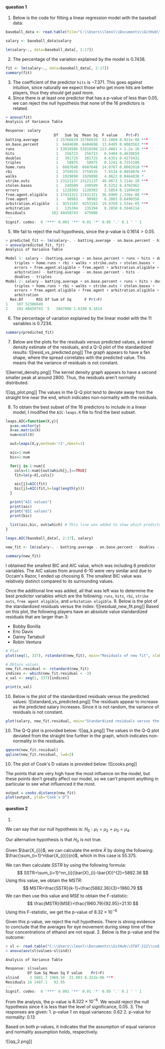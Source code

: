 #### question 1
1.  Below is the code for fitting a linear regression model with the baseball data:
```r
baseball_data <- read.table(file="C:\\Users\\leonl\\Documents\\GitHub\\STAT-212\\coding\\hw3\\Baseball-Salary-Data.csv", sep=",", header=TRUE)

salary <- baseball_data$salary

lm(salary~., data=baseball_data[, 2:17])
```
2. The percentage of the variation explained by the model is $0.7438$.
```r
fit <- lm(salary~., data=baseball_data[, 2:17])
summary(fit)
```
3. The coefficient of the predictor `hits` is $-7.371$. This goes against intuition, since naturally we expect those who get more hits are better players, thus they should get paid more.
4. Since there is at least one predictor that has a p-value of less than $0.05$, we can reject the null hypothesis that none of the 16 predictors is related.
```r
> anova(fit)
Analysis of Variance Table

Response: salary
                      Df   Sum Sq  Mean Sq  F value    Pr(>F)
batting.average        1 15766639 15766639  33.1869 8.922e-08 ***
on.base.percent        1  6484698  6484698  13.6495 0.0003563 ***
runs                   1 53916586 53916586 113.4881 < 2.2e-16 ***
hits                   1   256723   256723   0.5404 0.4639659
doubles                1   301725   301725   0.6351 0.4273431    
triples                1    58975    58975   0.1241 0.7253188
home.runs              1  6687648  6687648  14.0767 0.0002918 ***
rbi                    1  3759535  3759535   7.9134 0.0058876 **
walks                  1  1929890  1929890   4.0622 0.0464838 *
strike.outs            1 23121137 23121137  48.6673 3.114e-10 ***
stolen.bases           1   249509   249509   0.5252 0.4702962    
errors                 1  1228303  1228303   2.5854 0.1109419
free.agent.eligible    1 17431321 17431321  36.6909 2.336e-08 ***
free.agent             1    98983    98983   0.2083 0.6490358
arbitration.eligible   1  9253183  9253183  19.4769 2.534e-05 ***
arbitration            1   135394   135394   0.2850 0.5946114
Residuals            102 48458743   475086
---
Signif. codes:  0 '***' 0.001 '**' 0.01 '*' 0.05 '.' 0.1 ' ' 1
```
5. We fail to reject the null hypothesis, since the p-value is $0.1614>0.05$.
```r
> predicted_fit <- lm(salary~. - batting.average - on.base.percent - hits - doubles - triples, data=baseball_data[, 2:17])
> anova(predicted_fit, fit)
Analysis of Variance Table

Model 1: salary ~ (batting.average + on.base.percent + runs + hits + doubles +
    triples + home.runs + rbi + walks + strike.outs + stolen.bases + 
    errors + free.agent.eligible + free.agent + arbitration.eligible +
    arbitration) - batting.average - on.base.percent - hits -
    doubles - triples
Model 2: salary ~ batting.average + on.base.percent + runs + hits + doubles +
    triples + home.runs + rbi + walks + strike.outs + stolen.bases +
    errors + free.agent.eligible + free.agent + arbitration.eligible +
    arbitration
  Res.Df      RSS Df Sum of Sq      F Pr(>F)
1    107 52306649
2    102 48458743  5   3847906 1.6199 0.1614
```
6. The percentage of variation explained by the linear model with the 11 variables is $0.7234$.
```r
summary(predicted_fit)
```
7. Below are the plots for the residuals versus predicted values, a kernel density estimate of the residuals, and a Q-Q plot of the standardized results:
![[resid_vs_predicted.png]]
The graph appears to have a fan shape, where the spread correlates with the predicted value. This means that the variance of residuals is not constant.

![[kernel_density.png]]
The kernel density graph appears to have a second smaller peak at around 2800. Thus, the residuals aren't normally distributed.

![[qq_plot.png]]
The values in the Q-Q plot tend to deviate away from the straight line near the end, which indicates non-normality with the residuals.

8. To obtain the best subset of the 16 predictors to include in a linear model, I modified the `AIC-leaps.R` file to find the best subset.
```r
leaps.AIC=function(X,y){
  y=as.vector(y)
  X=as.matrix(X)
  num=ncol(X)

  out=leaps(X,y,method='r2',nbest=1)

  aic=1:num
  bic=1:num

  for(j in 1:num){
    cols=(1:num)[out$which[j,]==TRUE]
    fit=lm(y~X[,cols])

    aic[j]=AIC(fit)
    bic[j]=AIC(fit,k=log(length(y)))
  }

  print("AIC values")
  print(aic)
  print("BIC values")
  print(bic)
  
  list(aic,bic, out$which) # This line was added to show which predictor variable for each subset size was the best.
}

leaps.AIC(baseball_data[, 2:17], salary)

new_fit <- lm(salary~. - batting.average - on.base.percent - doubles - triples - home.runs - walks - stolen.bases - errors - free.agent - arbitration, data=baseball_data[, 2:17])

summary(new_fit)
```
I obtained the smallest BIC and AIC value, which was including 6 predictor variables. The AIC values from around 6-10 were very similar and due to Occam's Razor, I ended up choosing 6. The smallest BIC value was relatively distinct compared to its surrounding values.

Once the additional line was added, all that was left was to determine the best predictor variables which are the following: `runs`, `hits`, `rbi`, `strike outs`, `free agent eligible`, and `arbitation eligible`.
9. Below is the plot of the standardized residuals versus the index:
![[residual_new_fit.png]]
Based on this plot, the following players have an absolute value standardized residuals that are larger than 3:
- Bobby Bonilla
- Eric Davis
- Danny Tartabull
- Robin Ventura
```r
# Plot
plot(seq(1, 337), rstandard(new_fit), main="Residuals of new fit", xlab="Index", ylab="Residuals")

# Obtain values.
new_fit.residual <- rstandard(new_fit)
indices <- which(new_fit.residual < -3)
x_val <- seq(1, 337)[indices]

print(x_val)
```
10. Below is the plot of the standardized residuals versus the predicted values:
![[standard_vs_predicted.png]]
The residuals appear to increase as the predicted salary increases. Since it is not random, the variance of residuals is not constant.
```r
plot(salary, new_fit.residual, main="Standardized residuals versus the predicted values", xlab="Predicted salary", ylab="Standardized residuals")
```
10. The Q-Q plot is provided below:
![[qq_k.png]]
The values in the Q-Q plot deviated from the straight line further in the graph, which indicates non-normality in the residuals.
```r
qqnorm(new_fit.residual)
qqline(new_fit.residual, lwd=2)
```
10.  The plot of Cook's D values is provided below:
![[cooks.png]]

The points that are very high have the most influence on the model, but these points don't greatly affect our model, so we can't pinpoint anything in particular to see what influenced it the most.
```r
output = cooks.distance(new_fit)
plot(output, ylab="Cook's D")
```
#### question 2
1.  
We can say that our null hypothesis is: $H_{0}:\mu_{1}=\mu_{2}=\mu_{3}=\mu_{4}$.

Our alternative hypothesis is that $H_{0}$ is not true.

Given $\bar{X_{i}}$, we can calculate the entire $\bar{X}$ by doing the following: $\frac{\sum_{i=1}^n\bar{X_{i}}}{n}$, which in this case is $55.375$.

We can then calculate $SSTR$ by using the following formula:
$$
SSTR=\sum_{i=1}^nn_{i}(\bar{X}_{i}-\bar{X})^{2}=5882.36
$$
Using this value, we obtain the $MSTR$:
$$
MSTR=\frac{SSTR}{k-1}=\frac{5882.36}{3}=1960.79
$$
We can then use this value and $MSE$ to obtain the F-statistic:
$$
\frac{MSTR}{MSE}=\frac{1960.79}{92.95}=21.10
$$
Using this F-statistic, we get the p-value of $8.32\times 10^{-6}$

Given this p-value, we reject the null hypothesis. There is strong evidence to conclude that the averages for eye movement during sleep time of the four concentrations of ethanol are not equal.
2. Below is the p-value and the outcome:
```r
> sl <- read.table("C:\\Users\\leonl\\Documents\\GitHub\\STAT-212\\coding\\hw3\\SleepRem.txt")
> anova(aov(sl$values~sl$ind))

Analysis of Variance Table

Response: sl$values
          Df Sum Sq Mean Sq F value    Pr(>F)
sl$ind     3 5881.7 1960.58  21.093 8.322e-06 ***
Residuals 16 1487.1   92.95
---
Signif. codes:  0 '***' 0.001 '**' 0.01 '*' 0.05 '.' 0.1 ' ' 1
```
From the analysis, the p-value is $8.322\times 10^{-6}$. We would reject the null hypothesis since it is less than the level of significance, 0.05.
3. The responses are given:
	1. p-value 1 on equal variances: 0.62
	2. p-value for normality: 0.13

Based on both p-values, it indicates that the assumption of equal variance and normality assumption holds, respectively.

![[qq_2.png]]